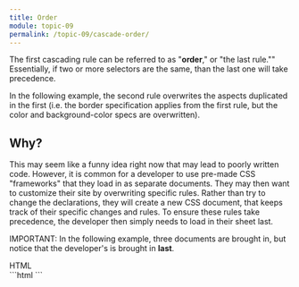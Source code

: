 ```yaml
---
title: Order
module: topic-09
permalink: /topic-09/cascade-order/
---
```


<div class="divider-heading"></div>

The first cascading rule can be referred to as "**order**," or "the last rule."" Essentially, if two or more selectors are the same, than the last one will take precedence.

In the following example, the second rule overwrites the aspects duplicated in the first (i.e. the border specification applies from the first rule, but the color and background-color specs are overwritten).

<div class="codepen-embed">
  <p data-height="400" data-theme-id="30567" data-slug-hash="zYBqXwg" data-default-tab="css,result" data-user="retrog4m3r" data-embed-version="2" data-pen-title="[Topic-07]  Cascading, Pt. 1" class="codepen"></p>
</div>


## Why?

This may seem like a funny idea right now that may lead to poorly written code. However, it is common for a developer to use pre-made CSS "frameworks" that they load in as separate documents. They may then want to customize their site by overwriting specific rules. Rather than try to change the declarations, they will create a new CSS document, that keeps track of their specific changes and rules. To ensure these rules take precedence, the developer then simply needs to load in their sheet last.

<span class="label label-danger">IMPORTANT:</span> In the following example, three documents are brought in, but notice that the developer's is brought in **last**.

<div class="code-heading">
  <span class="html">HTML</span>
</div>
```html
<head>
  <link rel="stylesheet" href="https://www.example.com/reset.css">
  <link rel="stylesheet" href="./css/bootstrap.css">
  <link rel="stylesheet" href="./css/my-custom-style.css">
</head>
```
